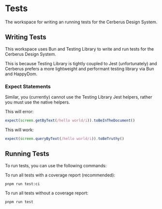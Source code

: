 # Tests

The workspace for writing an running tests for the Cerberus Design System.

## Writing Tests

This workspace uses Bun and Testing Library to write and run tests for the Cerberus Design System.

This is because Testing Library is tightly coupled to Jest (unfortunately) and Cerberus prefers a more lightweight and performant testing library via Bun and HappyDom.

### Expect Statements

Similar, you (currently) cannot use the Testing Library Jest helpers, rather you must use the native helpers.

This will error:

```ts
expect(screen.getByText(/hello world/i)).toBeInTheDocument()
```

This will work:

```ts
expect(screen.queryByText(/hello world/i)).toBeTruthy()
```

## Running Tests

To run tests, you can use the following commands:

To run all tests with a coverage report (recommended):

```bash
pnpm run test:ci
```

To run all tests without a coverage report:

```bash
pnpm run test
```
